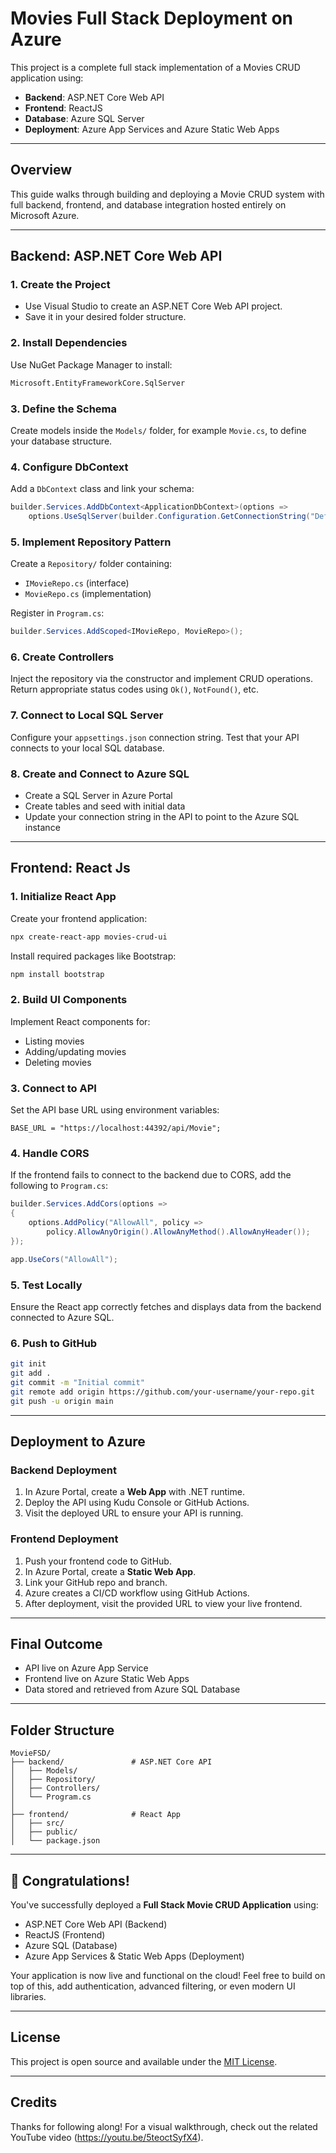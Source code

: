 # Movies Full Stack Deployment on Azure

This project is a complete full stack implementation of a Movies CRUD application using:

* **Backend**: ASP.NET Core Web API
* **Frontend**: ReactJS
* **Database**: Azure SQL Server
* **Deployment**: Azure App Services and Azure Static Web Apps

---

## Overview

This guide walks through building and deploying a Movie CRUD system with full backend, frontend, and database integration hosted entirely on Microsoft Azure.

---

## Backend: ASP.NET Core Web API

### 1. Create the Project

* Use Visual Studio to create an ASP.NET Core Web API project.
* Save it in your desired folder structure.

### 2. Install Dependencies

Use NuGet Package Manager to install:

```bash
Microsoft.EntityFrameworkCore.SqlServer
```

### 3. Define the Schema

Create models inside the `Models/` folder, for example `Movie.cs`, to define your database structure.

### 4. Configure DbContext

Add a `DbContext` class and link your schema:

```csharp
builder.Services.AddDbContext<ApplicationDbContext>(options =>
    options.UseSqlServer(builder.Configuration.GetConnectionString("DefaultConnection")));
```

### 5. Implement Repository Pattern

Create a `Repository/` folder containing:

* `IMovieRepo.cs` (interface)
* `MovieRepo.cs` (implementation)

Register in `Program.cs`:

```csharp
builder.Services.AddScoped<IMovieRepo, MovieRepo>();
```

### 6. Create Controllers

Inject the repository via the constructor and implement CRUD operations. Return appropriate status codes using `Ok()`, `NotFound()`, etc.

### 7. Connect to Local SQL Server

Configure your `appsettings.json` connection string. Test that your API connects to your local SQL database.

### 8. Create and Connect to Azure SQL

* Create a SQL Server in Azure Portal
* Create tables and seed with initial data
* Update your connection string in the API to point to the Azure SQL instance

---

## Frontend: React Js

### 1. Initialize React App

Create your frontend application:

```bash
npx create-react-app movies-crud-ui
```

Install required packages like Bootstrap:

```bash
npm install bootstrap
```

### 2. Build UI Components

Implement React components for:

* Listing movies
* Adding/updating movies
* Deleting movies

### 3. Connect to API

Set the API base URL using environment variables:

```env
BASE_URL = "https://localhost:44392/api/Movie";
```

### 4. Handle CORS

If the frontend fails to connect to the backend due to CORS, add the following to `Program.cs`:

```csharp
builder.Services.AddCors(options =>
{
    options.AddPolicy("AllowAll", policy =>
        policy.AllowAnyOrigin().AllowAnyMethod().AllowAnyHeader());
});

app.UseCors("AllowAll");
```

### 5. Test Locally

Ensure the React app correctly fetches and displays data from the backend connected to Azure SQL.

### 6. Push to GitHub

```bash
git init
git add .
git commit -m "Initial commit"
git remote add origin https://github.com/your-username/your-repo.git
git push -u origin main
```

---

## Deployment to Azure

### Backend Deployment

1. In Azure Portal, create a **Web App** with .NET runtime.
2. Deploy the API using Kudu Console or GitHub Actions.
3. Visit the deployed URL to ensure your API is running.

### Frontend Deployment

1. Push your frontend code to GitHub.
2. In Azure Portal, create a **Static Web App**.
3. Link your GitHub repo and branch.
4. Azure creates a CI/CD workflow using GitHub Actions.
5. After deployment, visit the provided URL to view your live frontend.

---

## Final Outcome

* API live on Azure App Service
* Frontend live on Azure Static Web Apps
* Data stored and retrieved from Azure SQL Database

---

## Folder Structure

```
MovieFSD/
├── backend/               # ASP.NET Core API
│   ├── Models/
│   ├── Repository/
│   ├── Controllers/
│   └── Program.cs
│
├── frontend/              # React App
│   ├── src/
│   ├── public/
│   └── package.json
```

---

## 🎉 Congratulations!

You've successfully deployed a **Full Stack Movie CRUD Application** using:

* ASP.NET Core Web API (Backend)
* ReactJS (Frontend)
* Azure SQL (Database)
* Azure App Services & Static Web Apps (Deployment)

Your application is now live and functional on the cloud! Feel free to build on top of this, add authentication, advanced filtering, or even modern UI libraries.

---

## License

This project is open source and available under the [MIT License](LICENSE).

---

## Credits

Thanks for following along! For a visual walkthrough, check out the related YouTube video (https://youtu.be/5teoctSyfX4).
